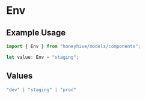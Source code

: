 # Env

## Example Usage

```typescript
import { Env } from "honeyhive/models/components";

let value: Env = "staging";
```

## Values

```typescript
"dev" | "staging" | "prod"
```
